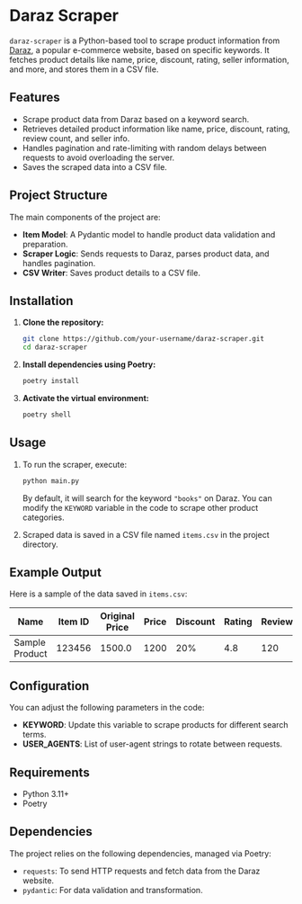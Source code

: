 # Daraz Scraper

`daraz-scraper` is a Python-based tool to scrape product information from [Daraz](https://www.daraz.com.bd/), a popular e-commerce website, based on specific keywords. It fetches product details like name, price, discount, rating, seller information, and more, and stores them in a CSV file.

## Features

- Scrape product data from Daraz based on a keyword search.
- Retrieves detailed product information like name, price, discount, rating, review count, and seller info.
- Handles pagination and rate-limiting with random delays between requests to avoid overloading the server.
- Saves the scraped data into a CSV file.

## Project Structure

The main components of the project are:

- **Item Model**: A Pydantic model to handle product data validation and preparation.
- **Scraper Logic**: Sends requests to Daraz, parses product data, and handles pagination.
- **CSV Writer**: Saves product details to a CSV file.

## Installation

1. **Clone the repository:**

   ```bash
   git clone https://github.com/your-username/daraz-scraper.git
   cd daraz-scraper
   ```

2. **Install dependencies using Poetry:**

   ```bash
   poetry install
   ```

3. **Activate the virtual environment:**

   ```bash
   poetry shell
   ```

## Usage

1. To run the scraper, execute:

   ```bash
   python main.py
   ```

   By default, it will search for the keyword `"books"` on Daraz. You can modify the `KEYWORD` variable in the code to scrape other product categories.

2. Scraped data is saved in a CSV file named `items.csv` in the project directory.

## Example Output

Here is a sample of the data saved in `items.csv`:

| Name           | Item ID | Original Price | Price | Discount | Rating | Review | Location | Seller Name  | Seller ID | Items Sold | Item URL                     | Image URL                     |
| -------------- | ------- | -------------- | ----- | -------- | ------ | ------ | -------- | ------------ | --------- | ---------- | ---------------------------- | ----------------------------- |
| Sample Product | 123456  | 1500.0         | 1200  | 20%      | 4.8    | 120    | Dhaka    | Daraz Seller | S12345    | 100        | https://daraz.com.bd/item123 | https://daraz.com.bd/image123 |

## Configuration

You can adjust the following parameters in the code:

- **KEYWORD**: Update this variable to scrape products for different search terms.
- **USER_AGENTS**: List of user-agent strings to rotate between requests.

## Requirements

- Python 3.11+
- Poetry

## Dependencies

The project relies on the following dependencies, managed via Poetry:

- `requests`: To send HTTP requests and fetch data from the Daraz website.
- `pydantic`: For data validation and transformation.
